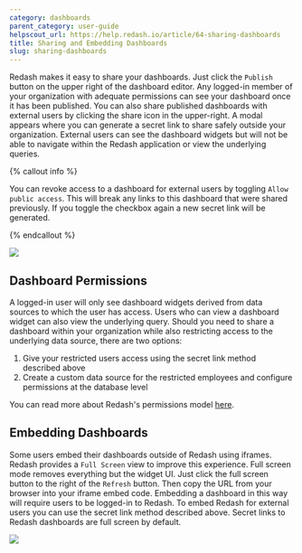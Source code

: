 ```yaml
---
category: dashboards
parent_category: user-guide
helpscout_url: https://help.redash.io/article/64-sharing-dashboards
title: Sharing and Embedding Dashboards
slug: sharing-dashboards
---
```


Redash makes it easy to share your dashboards. Just click the `Publish` button on the upper right of the dashboard editor. Any logged-in member of your organization with adequate permissions can see your dashboard once it has been published. You can also share published dashboards with external users by clicking the share icon in the upper-right. A modal appears where you can generate a secret link to share safely outside your organization. External users can see the dashboard widgets but will not be able to navigate within the Redash application or view the underlying queries.

{% callout info %}

You can revoke access to a dashboard for external users by toggling `Allow public access`. This will break any links to this dashboard that were shared previously. If you toggle the checkbox again a new secret link will be generated.

{% endcallout %}

![](/assets/images/docs/gitbook/turn-on-url-sharing.gif)

## Dashboard Permissions

A logged-in user will only see dashboard widgets derived from data sources to which the user has access. Users who can view a dashboard widget can also view the underlying query. Should you need to share a dashboard within your organization while also restricting access to the underlying data source, there are two options:

1. Give your restricted users access using the secret link method described above
2. Create a custom data source for the restricted employees and configure permissions at the database level

You can read more about Redash's permissions model [here](/help/user-guide/users/permissions-groups). 

## Embedding Dashboards

Some users embed their dashboards outside of Redash using iframes. Redash provides a `Full Screen` view to improve this experience. Full screen mode removes everything but the widget UI. Just click the full screen button to the right of the `Refresh` button. Then copy the URL from your browser into your iframe embed code.  Embedding a dashboard in this way will require users to be logged-in to Redash. To embed Redash for external users you can use the secret link method described above. Secret links to Redash dashboards are full screen by default.

![](/assets/images/docs/gitbook/full_screen_button.png)
